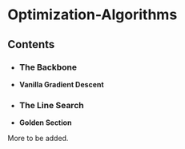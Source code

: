 <h1>Optimization-Algorithms</h1>
<h2>Contents</h2>
<ul>
<li><b><h3>The Backbone</h3></b><li>
  
  <b>Vanilla Gradient Descent</b> 
 
</ul>
<ul>
<li><b><h3>The Line Search</h3></b><li>
  
  <b>Golden Section</b> 
 
</ul>
<p>More to be added.</p>
